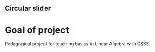 ## Circular slider

# Goal of project
Pedagogical project for teaching basics in Linear Algebra with CSS3.
